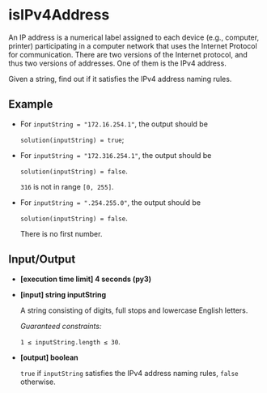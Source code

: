 # isIPv4Address

An IP address is a numerical label assigned to each device (e.g., computer, printer) participating in a computer network that uses the Internet Protocol for communication. There are two versions of the Internet protocol, and thus two versions of addresses. One of them is the IPv4 address.

Given a string, find out if it satisfies the IPv4 address naming rules.

## Example

- For `inputString = "172.16.254.1"`, the output should be

    `solution(inputString) = true`;

- For `inputString = "172.316.254.1"`, the output should be

    `solution(inputString) = false`.

    `316` is not in range `[0, 255]`.

- For `inputString = ".254.255.0"`, the output should be

    `solution(inputString) = false`.

    There is no first number.

## Input/Output

- **[execution time limit] 4 seconds (py3)**

- **[input] string inputString**

	A string consisting of digits, full stops and lowercase English letters.

	*Guaranteed constraints:*

	`1 ≤ inputString.length ≤ 30`.

- **[output] boolean**

	`true` if `inputString` satisfies the IPv4 address naming rules, `false` otherwise.
